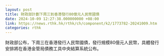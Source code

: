 ```yaml
---
layout: post
title: 財政部計劃下周三到香港發行80億元人民幣國債
date: 2024-10-09 12:27:38.000000000 +08:00
link: https://news.rthk.hk/rthk/ch/component/k2/1773782-20241009.htm
categories: rthk
---
```


財政部公布，下周三在香港發行人民幣國債，發行規模80億元人民幣，具體發行安排將在香港金管局債務工具中央結算系統公布。
